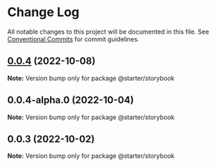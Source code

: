 # Change Log

All notable changes to this project will be documented in this file.
See [Conventional Commits](https://conventionalcommits.org) for commit guidelines.

## [0.0.4](https://github.com/ccreusat/starter-monorepo-lerna-vite/compare/@starter/storybook@0.0.4-alpha.0...@starter/storybook@0.0.4) (2022-10-08)

**Note:** Version bump only for package @starter/storybook





## 0.0.4-alpha.0 (2022-10-04)

**Note:** Version bump only for package @starter/storybook





## 0.0.3 (2022-10-02)

**Note:** Version bump only for package @starter/storybook
